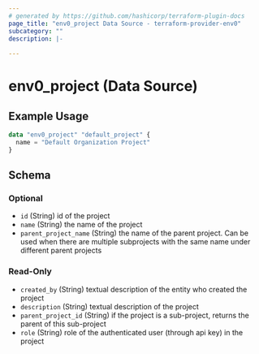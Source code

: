 ```yaml
---
# generated by https://github.com/hashicorp/terraform-plugin-docs
page_title: "env0_project Data Source - terraform-provider-env0"
subcategory: ""
description: |-
  
---
```


# env0_project (Data Source)



## Example Usage

```terraform
data "env0_project" "default_project" {
  name = "Default Organization Project"
}
```

<!-- schema generated by tfplugindocs -->
## Schema

### Optional

- `id` (String) id of the project
- `name` (String) the name of the project
- `parent_project_name` (String) the name of the parent project. Can be used when there are multiple subprojects with the same name under different parent projects

### Read-Only

- `created_by` (String) textual description of the entity who created the project
- `description` (String) textual description of the project
- `parent_project_id` (String) if the project is a sub-project, returns the parent of this sub-project
- `role` (String) role of the authenticated user (through api key) in the project


